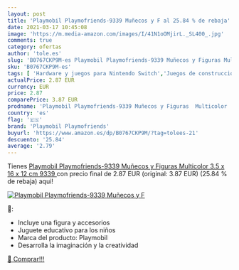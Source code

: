 ```yaml
---
layout: post
title: 'Playmobil Playmofriends-9339 Muñecos y F al 25.84 % de rebaja'
date: 2021-03-17 10:45:08
image: 'https://m.media-amazon.com/images/I/41N1oOMjirL._SL400_.jpg'
comments: true
category: ofertas
author: 'tole.es'
slug: 'B0767CKP9M-es Playmobil Playmofriends-9339 Muñecos y Figuras Multicolor...'
sku: 'B0767CKP9M-es'
tags: [ 'Hardware y juegos para Nintendo Switch','Juegos de construcción para niños','Juegos para Nintendo Switch','Juguetes','Juguetes y juegos','Muñecas para casas de muñecas','Muñecas y accesorios','Muñecos y figuras','Playsets de figuras de juguete para niños','Sets de accesorios','Videojuegos','playmobil','playmobil playmofriends', ]
actualPrice: 2.87 EUR
currency: EUR
price: 2.87
comparePrice: 3.87 EUR
prodname: 'Playmobil Playmofriends-9339 Muñecos y Figuras  Multicolor  3.5 x 16 x 12 cm  9339 '
country: 'es'
flag: '🇪🇸'
brand: 'Playmobil Playmofriends'
buyurl: 'https://www.amazon.es/dp/B0767CKP9M/?tag=tolees-21'
descuento: '25.84'
average: '2.79'
---
```


Tienes [Playmobil Playmofriends-9339 Muñecos y Figuras  Multicolor  3.5 x 16 x 12 cm  9339 ](https://www.amazon.es/dp/B0767CKP9M/?tag=tolees-21) con precio final de  2.87 EUR (original: 3.87 EUR) (25.84 %  de rebaja) aqui!

[![Playmobil Playmofriends-9339 Muñecos y F](https://m.media-amazon.com/images/I/41N1oOMjirL._SL400_.jpg)](https://www.amazon.es/dp/B0767CKP9M/?tag=tolees-21)

🔎:

- Incluye una figura y accesorios
- Juguete educativo para los niños
- Marca del producto: Playmobil
- Desarrolla la imaginación y la creatividad

[🛒 Comprar!!!](https://www.amazon.es/dp/B0767CKP9M/?tag=tolees-21)
